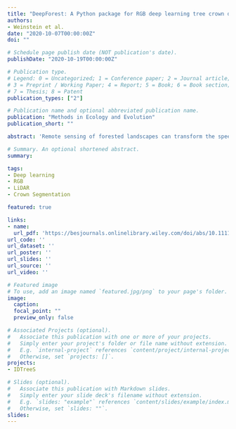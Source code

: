 ```yaml
---
title: "DeepForest: A Python package for RGB deep learning tree crown delineation"
authors:
- Weinstein et al.
date: "2020-10-07T00:00:00Z"
doi: ""

# Schedule page publish date (NOT publication's date).
publishDate: "2020-10-19T00:00:00Z"

# Publication type.
# Legend: 0 = Uncategorized; 1 = Conference paper; 2 = Journal article;
# 3 = Preprint / Working Paper; 4 = Report; 5 = Book; 6 = Book section;
# 7 = Thesis; 8 = Patent
publication_types: ["2"]

# Publication name and optional abbreviated publication name.
publication: "Methods in Ecology and Evolution"
publication_short: ""

abstract: 'Remote sensing of forested landscapes can transform the speed, scale and cost of forest research. The delineation of individual trees in remote sensing images is an essential task in forest analysis. Here we introduce a new Python package, DeepForest that detects individual trees in high resolution RGB imagery using deep learning. While deep learning has proven highly effective in a range of computer vision tasks, it requires large amounts of training data that are typically difficult to obtain in ecological studies. DeepForest overcomes this limitation by including a model pretrained on over 30 million algorithmically generated crowns from 22 forests and fine‐tuned using 10,000 hand‐labelled crowns from six forests. The package supports the application of this general model to new data, fine tuning the model to new datasets with user labelled crowns, training new models and evaluating model predictions.'

# Summary. An optional shortened abstract.
summary:

tags:
- Deep learning
- RGB
- LiDAR
- Crown Segmentation

featured: true

links:
- name:
  url_pdf: 'https://besjournals.onlinelibrary.wiley.com/doi/abs/10.1111/2041-210X.13472'
url_code: ''
url_dataset: ''
url_poster: ''
url_slides: ''
url_source: ''
url_video: ''

# Featured image
# To use, add an image named `featured.jpg/png` to your page's folder.
image:
  caption:
  focal_point: ""
  preview_only: false

# Associated Projects (optional).
#   Associate this publication with one or more of your projects.
#   Simply enter your project's folder or file name without extension.
#   E.g. `internal-project` references `content/project/internal-project/index.md`.
#   Otherwise, set `projects: []`.
projects:
- IDTreeS

# Slides (optional).
#   Associate this publication with Markdown slides.
#   Simply enter your slide deck's filename without extension.
#   E.g. `slides: "example"` references `content/slides/example/index.md`.
#   Otherwise, set `slides: ""`.
slides:
---
```

